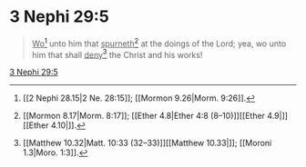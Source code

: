 # 3 Nephi 29:5

> <u>Wo</u>[^a] unto him that <u>spurneth</u>[^b] at the doings of the Lord; yea, wo unto him that shall <u>deny</u>[^c] the Christ and his works!

[3 Nephi 29:5](https://www.churchofjesuschrist.org/study/scriptures/bofm/3-ne/29?lang=eng&id=p5#p5)


[^a]: [[2 Nephi 28.15|2 Ne. 28:15]]; [[Mormon 9.26|Morm. 9:26]].  
[^b]: [[Mormon 8.17|Morm. 8:17]]; [[Ether 4.8|Ether 4:8 (8–10)]][[Ether 4.9|]][[Ether 4.10|]].  
[^c]: [[Matthew 10.32|Matt. 10:33 (32–33)]][[Matthew 10.33|]]; [[Moroni 1.3|Moro. 1:3]].  
